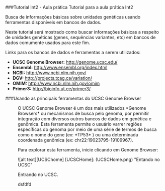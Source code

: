 ###Tutorial Int2 - Aula prática
Tutorial para a aula prática Int2

Busca de informações básicas sobre unidades genéticas usando ferramentas disponíveis em bancos de dados.

Neste tutorial será mostrado como buscar informações básicas a respeito de unidades genéticas (genes, sequências variantes, etc) em bancos de dados comumente usados para este fim.

Links para os bancos de dados e ferramentas a serem utilizados:

* **UCSC Genome Browser:** http://genome.ucsc.edu/
* **Ensembl:** http://www.ensembl.org/index.html
* **NCBI:** http://www.ncbi.nlm.nih.gov/
* **DGV:** http://projects.tcag.ca/variation/
* **OMIM:** http://www.ncbi.nlm.nih.gov/omim
* **Primer3:** http://bioinfo.ut.ee/primer3/

###Usando as principais ferramentas do UCSC Genome Browser

<dd>O UCSC Genome Browser é um dos mais utilizados *Genome Browsers* ou mecanismos de busca pelo genoma, por permitir integração com diversos outros bancos de dados em genética e genômica. Esta ferramenta permite o usuário varrer regiões específicas do genoma por meio de uma série de termos de busca como o nome do gene (ex: *TP53* ) ou uma determinada coordenada genômica (ex: chr22:19023795-19109967).

Para explorar esta ferramenta, inicie clicando em Genome Browser:

![alt text][UCSChome]
[UCSCHome]: (UCSCHome.png) "Entando no UCSC"

Entrando no UCSC.

dsfdfd
